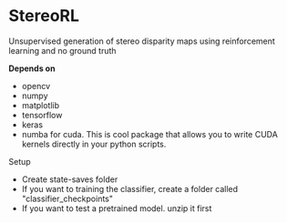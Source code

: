 # StereoRL
Unsupervised generation of stereo disparity maps using reinforcement learning and no ground truth

**Depends on**
- opencv
- numpy
- matplotlib
- tensorflow
- keras
- numba for cuda.  This is cool package that allows you to write CUDA kernels directly in your python scripts.

Setup
- Create state-saves folder
- If you want to training the classifier, create a folder called "classifier_checkpoints"
- If you want to test a pretrained model. unzip it first

